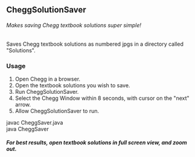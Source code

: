 ## CheggSolutionSaver
###### Makes saving Chegg textbook solutions super simple!

Saves Chegg textbook solutions as numbered jpgs in a directory called "Solutions".

### Usage

1. Open Chegg in a browser.
2. Open the textbook solutions you wish to save.
3. Run CheggSolutionSaver.
4. Select the Chegg Window within 8 seconds, with cursor on the "next" arrow.
5. Allow CheggSolutionSaver to run.

javac CheggSaver.java  
java CheggSaver <number of solutions to save>

##### For best results, open textbook solutions in full screen view, and zoom out.